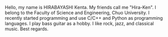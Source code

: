 Hello, my name is HIRABAYASHI Kenta.
My friends call me "Hira-Ken".
I belong to the Faculty of Science and Engineering, Chuo University.
I recently started programming and use C/C++ and Python as programming languages.
I play bass guitar as a hobby.
I like rock, jazz, and classical music.
Best regards.

<!---
hiraken0427/hiraken0427 is a ✨ special ✨ repository because its `README.md` (this file) appears on your GitHub profile.
You can click the Preview link to take a look at your changes.
--->

